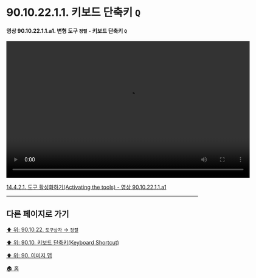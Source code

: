 # 90.10.22.1.1. 키보드 단축키 `Q`

<a id="90-10-22-01-01-a1"></a>

#### 영상 90.10.22.1.1.a1. 변형 도구 `정렬` - 키보드 단축키 `Q`
<video controls="controls" width="640" height="360" src="https://github.com/wonder13662/gimp/assets/15767104/ad250272-9937-411f-8ee0-a82c0209315c"></video>

[14.4.2.1. 도구 활성화하기(Activating the tools) - 영상 90.10.22.1.1.a1](./14-04-02-01-activating_the_tool.md#90-10-22-01-01-a1)

***

## 다른 페이지로 가기

[⬆️ 위: 90.10.22. `도구상자` → `정렬`](./90-10-22-00-tool_box-align.md)

[⬆️ 위: 90.10. 키보드 단축키(Keyboard Shortcut)](./90-10-00-keyboard_shortcut.md)

[⬆️ 위: 90. 이미지 맵](./90-00-image-map.md)

[🏠 홈](./00-home.md)